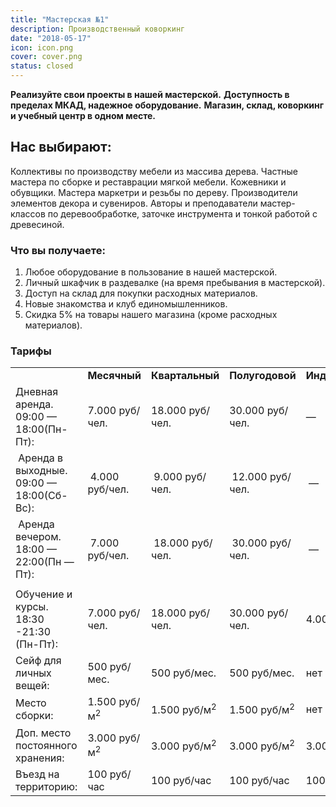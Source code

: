 ```yaml
---
title: "Мастерская №1"
description: Производственный коворкинг
date: "2018-05-17"
icon: icon.png
cover: cover.png
status: closed
---
```


**Реализуйте свои проекты в нашей мастерской.** **Доступность в пределах МКАД, надежное оборудование.** **Магазин, склад, коворкинг и учебный центр в одном месте.**

## Нас выбирают:

Коллективы по производству мебели из массива дерева. Частные мастера по сборке и реставрации мягкой мебели. Кожевники и обувщики. Мастера маркетри и резьбы по дереву. Производители элементов декора и сувениров. Авторы и преподаватели мастер-классов по деревообработке, заточке инструмента и тонкой работой с древесиной.

### Что вы получаете:

1. Любое оборудование в пользование в нашей мастерской.
2. Личный шкафчик в раздевалке (на время пребывания в мастерской).
3. Доступ на склад для покупки расходных материалов.
4. Новые знакомства и клуб единомышленников.
5. Скидка 5% на товары нашего магазина (кроме расходных материалов).

### Тарифы

<table width="100%"><tbody><tr><td></td><td width="126"><strong>Месячный</strong></td><td width="140"><strong>Квартальный</strong></td><td width="139"><strong>Полугодовой</strong></td><td width="157"><strong>Индивидуально</strong></td></tr><tr><td width="315">Дневная аренда. 09:00 — 18:00(Пн-Пт):</td><td width="126">7.000 руб/чел.</td><td width="140">18.000 руб/чел.</td><td width="139">30.000 руб/чел.</td><td width="157">—</td></tr><tr><td width="315">&nbsp;Аренда в выходные. 09:00 — 18:00(Сб-Вс):</td><td width="126">&nbsp;4.000 руб/чел.</td><td width="140">&nbsp;9.000 руб/чел.</td><td width="139">&nbsp;12.000 руб/чел.</td><td width="157">&nbsp;—</td></tr><tr><td width="315">&nbsp;Аренда вечером. 18:00 — 22:00(Пн — Пт):</td><td width="126">&nbsp;7.000 руб/чел.</td><td width="140">&nbsp;18.000 руб/чел.</td><td width="139">&nbsp;30.000 руб/чел.</td><td width="157">&nbsp;—</td></tr><tr><td width="315"></td><td width="126"></td><td width="140"></td><td width="139"></td><td></td></tr><tr><td width="315">Обучение и курсы. 18:30 -21:30<div></div>(Пн-Пт):</td><td width="126">7.000 руб/чел.</td><td width="140">18.000 руб/чел.</td><td width="139">30.000 руб/чел.</td><td width="157">4.000 руб/чел.</td></tr><tr><td width="315">Сейф для личных вещей:</td><td width="126">500 руб/мес.</td><td width="140">500 руб/мес.</td><td width="139">500 руб/мес.</td><td width="157">нет</td></tr><tr><td width="315">Место сборки:</td><td width="126">1.500 руб/м<sup>2</sup></td><td width="140">1.500 руб/м<sup>2</sup></td><td width="139">1.500 руб/м<sup>2</sup></td><td width="157">нет</td></tr><tr><td width="315">Доп. место постоянного хранения:</td><td width="126">3.000 руб/м<sup>2</sup></td><td width="140">3.000 руб/м<sup>2</sup></td><td width="139">3.000 руб/м<sup>2</sup></td><td width="157">3.000 руб/м<sup>2</sup></td></tr><tr><td width="315">Въезд на территорию:</td><td width="126">100 руб/час</td><td width="140">100 руб/час</td><td width="139">100 руб/час</td><td width="157">100 руб/час</td></tr></tbody></table>
